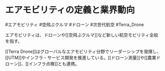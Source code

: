 # エアモビリティの定義と業界動向

#エアモビリティ #空飛ぶクルマ #ドローン #次世代航空 #Terra_Drone

エアモビリティは、ドローンや[[空飛ぶクルマ]]など新しい航空モビリティ全般を指す。

[[Terra Drone]]はグローバルなエアモビリティ分野でリーダーシップを発揮し、[[UTM]]やインフラ・サービス開発を推進している。[[ドローン測量]]や[[農業ドローン]]、[[インフラ点検]]とも連携。 